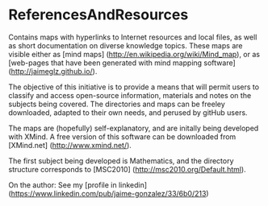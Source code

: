 ReferencesAndResources
======================

Contains maps with hyperlinks to Internet resources and local files, as well as short documentation on diverse knowledge topics. These maps are visible either as [mind maps] (http://en.wikipedia.org/wiki/Mind_map), or as [web-pages that have been generated with mind mapping software] (http://jaimeglz.github.io/). 

The objective of this initiative is to provide a means that will permit users to classify and access open-source information, materials and notes on the subjects being covered. The directories and maps can be freeley downloaded, adapted to their own needs, and perused by gitHub users.

The maps are (hopefully) self-explanatory, and are initally being developed with XMind. A free version of this software can be downloaded from [XMind.net] (http://www.xmind.net/). 

The first subject being developed is Mathematics, and the directory structure corresponds to [MSC2010] (http://msc2010.org/Default.html). 

On the author: See my [profile in linkedin] (https://www.linkedin.com/pub/jaime-gonzalez/33/6b0/213)
